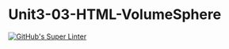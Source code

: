 # Unit3-03-HTML-VolumeSphere
[![GitHub's Super Linter](https://github.com/ICS20-Programming-GraydonE/Unit3-03-HTML-VolumeSphere/workflows/GitHub's%20Super%20Linter/badge.svg)](https://github.com/ICS20-Programming-GraydonE/Unit3-03-HTML-VolumeSphere/actions)